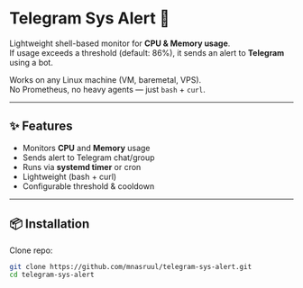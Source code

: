 # Telegram Sys Alert 🚨

Lightweight shell-based monitor for **CPU & Memory usage**.  
If usage exceeds a threshold (default: 86%), it sends an alert to **Telegram** using a bot.

Works on any Linux machine (VM, baremetal, VPS).  
No Prometheus, no heavy agents — just `bash` + `curl`.

---

## ✨ Features
- Monitors **CPU** and **Memory** usage
- Sends alert to Telegram chat/group
- Runs via **systemd timer** or cron
- Lightweight (bash + curl)
- Configurable threshold & cooldown

---

## 📦 Installation

Clone repo:

```bash
git clone https://github.com/mnasruul/telegram-sys-alert.git
cd telegram-sys-alert
